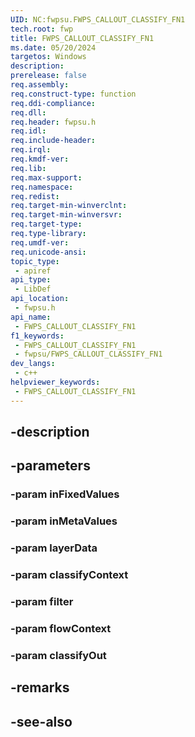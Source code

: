 ```yaml
---
UID: NC:fwpsu.FWPS_CALLOUT_CLASSIFY_FN1
tech.root: fwp
title: FWPS_CALLOUT_CLASSIFY_FN1
ms.date: 05/20/2024
targetos: Windows
description: 
prerelease: false
req.assembly: 
req.construct-type: function
req.ddi-compliance: 
req.dll: 
req.header: fwpsu.h
req.idl: 
req.include-header: 
req.irql: 
req.kmdf-ver: 
req.lib: 
req.max-support: 
req.namespace: 
req.redist: 
req.target-min-winverclnt: 
req.target-min-winversvr: 
req.target-type: 
req.type-library: 
req.umdf-ver: 
req.unicode-ansi: 
topic_type:
 - apiref
api_type:
 - LibDef
api_location:
 - fwpsu.h
api_name:
 - FWPS_CALLOUT_CLASSIFY_FN1
f1_keywords:
 - FWPS_CALLOUT_CLASSIFY_FN1
 - fwpsu/FWPS_CALLOUT_CLASSIFY_FN1
dev_langs:
 - c++
helpviewer_keywords:
 - FWPS_CALLOUT_CLASSIFY_FN1
---
```


## -description

## -parameters

### -param inFixedValues

### -param inMetaValues

### -param layerData

### -param classifyContext

### -param filter

### -param flowContext

### -param classifyOut

## -remarks

## -see-also

